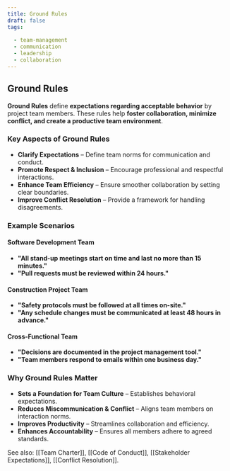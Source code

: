 ```yaml
---
title: Ground Rules
draft: false
tags:
  
  - team-management
  - communication
  - leadership
  - collaboration
---
```


## **Ground Rules**
**Ground Rules** define **expectations regarding acceptable behavior** by project team members. These rules help **foster collaboration, minimize conflict, and create a productive team environment**.

### **Key Aspects of Ground Rules**
- **Clarify Expectations** – Define team norms for communication and conduct.
- **Promote Respect & Inclusion** – Encourage professional and respectful interactions.
- **Enhance Team Efficiency** – Ensure smoother collaboration by setting clear boundaries.
- **Improve Conflict Resolution** – Provide a framework for handling disagreements.

### **Example Scenarios**

#### **Software Development Team**
- **"All stand-up meetings start on time and last no more than 15 minutes."**
- **"Pull requests must be reviewed within 24 hours."**

#### **Construction Project Team**
- **"Safety protocols must be followed at all times on-site."**
- **"Any schedule changes must be communicated at least 48 hours in advance."**

#### **Cross-Functional Team**
- **"Decisions are documented in the project management tool."**
- **"Team members respond to emails within one business day."**

### **Why Ground Rules Matter**
- **Sets a Foundation for Team Culture** – Establishes behavioral expectations.
- **Reduces Miscommunication & Conflict** – Aligns team members on interaction norms.
- **Improves Productivity** – Streamlines collaboration and efficiency.
- **Enhances Accountability** – Ensures all members adhere to agreed standards.

See also: [[Team Charter]], [[Code of Conduct]], [[Stakeholder Expectations]], [[Conflict Resolution]].
